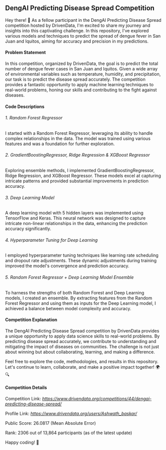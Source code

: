 ## **DengAI Predicting Disease Spread Competition**

Hey there! 👋 As a fellow participant in the DengAI Predicting Disease Spread competition hosted by DrivenData, I'm excited to share my journey and insights into this captivating challenge. In this repository, I've explored various models and techniques to predict the spread of dengue fever in San Juan and Iquitos, aiming for accuracy and precision in my predictions.

#### **Problem Statement**

In this competition, organized by DrivenData, the goal is to predict the total number of dengue fever cases in San Juan and Iquitos. Given a wide array of environmental variables such as temperature, humidity, and precipitation, our task is to predict the disease spread accurately. The competition provides a fantastic opportunity to apply machine learning techniques to real-world problems, honing our skills and contributing to the fight against diseases.

#### **Code Descriptions**


###### 1. Random Forest Regressor

I started with a Random Forest Regressor, leveraging its ability to handle complex relationships in the data. The model was trained using various features and was a foundation for further exploration.

###### 2. GradientBoostingRegressor, Ridge Regression & XGBoost Regressor

Exploring ensemble methods, I implemented GradientBoostingRegressor, Ridge Regression, and XGBoost Regressor. These models excel at capturing intricate patterns and provided substantial improvements in prediction accuracy.

###### 3. Deep Learning Model

A deep learning model with 5 hidden layers was implemented using TensorFlow and Keras. This neural network was designed to capture intricate non-linear relationships in the data, enhancing the prediction accuracy significantly.

###### 4. Hyperparameter Tuning for Deep Learning

I employed hyperparameter tuning techniques like learning rate scheduling and dropout rate adjustments. These dynamic adjustments during training improved the model's convergence and prediction accuracy.

###### 5. Random Forest Regressor + Deep Learning Model Ensemble

To harness the strengths of both Random Forest and Deep Learning models, I created an ensemble. By extracting features from the Random Forest Regressor and using them as inputs for the Deep Learning model, I achieved a balance between model complexity and accuracy.

#### **Competition Explanation**

The DengAI Predicting Disease Spread competition by DrivenData provides a unique opportunity to apply data science skills to real-world problems. By predicting disease spread accurately, we contribute to understanding and mitigating the impact of diseases on communities. The challenge is not just about winning but about collaborating, learning, and making a difference.

Feel free to explore the code, methodologies, and results in this repository. Let's continue to learn, collaborate, and make a positive impact together! 🌍🔍

#### **Competition Details**


Competition Link: *https://www.drivendata.org/competitions/44/dengai-predicting-disease-spread/*

Profile Link: *https://www.drivendata.org/users/Ashwath_baskar/*

Public Score: 26.0817 (Mean Absolute Error)

Rank: 2306 out of 13,864 participants (as of the latest update)

Happy coding! 🚀
